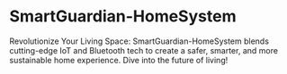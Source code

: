 # SmartGuardian-HomeSystem
Revolutionize Your Living Space: SmartGuardian-HomeSystem blends cutting-edge IoT and Bluetooth tech to create a safer, smarter, and more sustainable home experience. Dive into the future of living!
